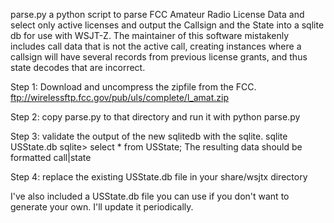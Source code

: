 parse.py a python script to parse FCC Amateur Radio License Data and select only active licenses and output the Callsign and the State into a sqlite db for use with WSJT-Z.  The maintainer of this software mistakenly includes call data that is not the active call, creating instances where a callsign will have several records from previous license grants, and thus state decodes that are incorrect.

Step 1: Download and uncompress the zipfile from the FCC.
ftp://wirelessftp.fcc.gov/pub/uls/complete/l_amat.zip

Step 2: copy parse.py to that directory and run it with python parse.py

Step 3: validate the output of the new sqlitedb with the sqlite.   sqlite USState.db        sqlite> select * from USState;  The resulting data should be formatted call|state

Step 4: replace the existing USState.db file in your share/wsjtx directory



I've also included a USState.db file you can use if you don't want to generate your own.
I'll update it periodically.
